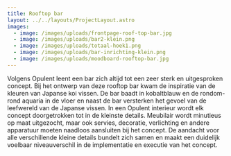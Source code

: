 ```yaml
---
title: Rooftop bar
layout: ../../layouts/ProjectLayout.astro
images:
  - image: /images/uploads/frontpage-roof-top-bar.jpg
  - image: /images/uploads/bar2-klein.png
  - image: /images/uploads/totaal-hoek1.png
  - image: /images/uploads/bar-inrichting-klein.png
  - image: /images/uploads/moodboard-rooftop-bar.jpg
---
```

<!--StartFragment-->

Volgens Opulent leent een bar zich altijd tot een zeer sterk en uitgesproken concept. Bij het ontwerp van deze rooftop bar kwam de inspiratie van de kleuren van Japanse koi vissen. De bar baadt in kobaltblauw en de rondom-rond aquaria in de vloer en naast de bar versterken het gevoel van de leefwereld van de Japanse vissen. In een Opulent interieur wordt elk concept doorgetrokken tot in de kleinste details. Meubilair wordt minutieus op maat uitgezocht, maar ook servies, decoratie, verlichting en andere apparatuur moeten naadloos aansluiten bij het concept. De aandacht voor alle verschillende kleine details bundelt zich samen en maakt een duidelijk voelbaar niveauverschil in de implementatie en executie van het concept.

<!--EndFragment-->